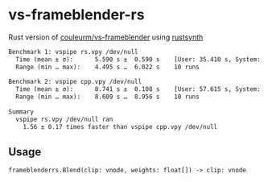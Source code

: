 # vs-frameblender-rs

Rust version of [couleurm/vs-frameblender](https://github.com/couleurm/vs-frameblender) using [rustsynth](https://github.com/animafps/rustsynth)

```txt
Benchmark 1: vspipe rs.vpy /dev/null
  Time (mean ± σ):      5.590 s ±  0.590 s    [User: 35.410 s, System: 1.905 s]
  Range (min … max):    4.495 s …  6.022 s    10 runs
 
Benchmark 2: vspipe cpp.vpy /dev/null
  Time (mean ± σ):      8.741 s ±  0.108 s    [User: 57.615 s, System: 1.905 s]
  Range (min … max):    8.609 s …  8.956 s    10 runs
 
Summary
  vspipe rs.vpy /dev/null ran
    1.56 ± 0.17 times faster than vspipe cpp.vpy /dev/null
```

## Usage

`frameblenderrs.Blend(clip: vnode, weights: float[]) -> clip: vnode`
